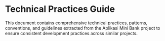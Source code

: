# Technical Practices Guide

This document contains comprehensive technical practices, patterns, conventions, and guidelines extracted from the Aplikasi Mini Bank project to ensure consistent development practices across similar projects.

